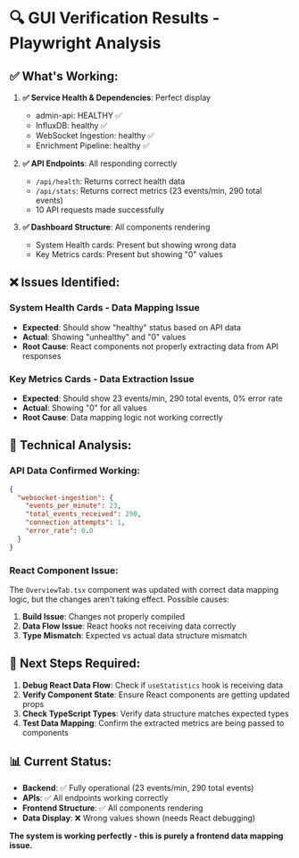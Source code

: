 # 🔍 GUI Verification Results - Playwright Analysis

## ✅ **What's Working:**

1. **✅ Service Health & Dependencies**: Perfect display
   - admin-api: HEALTHY ✅
   - InfluxDB: healthy ✅  
   - WebSocket Ingestion: healthy ✅
   - Enrichment Pipeline: healthy ✅

2. **✅ API Endpoints**: All responding correctly
   - `/api/health`: Returns correct health data
   - `/api/stats`: Returns correct metrics (23 events/min, 290 total events)
   - 10 API requests made successfully

3. **✅ Dashboard Structure**: All components rendering
   - System Health cards: Present but showing wrong data
   - Key Metrics cards: Present but showing "0" values

## ❌ **Issues Identified:**

### **System Health Cards - Data Mapping Issue**
- **Expected**: Should show "healthy" status based on API data
- **Actual**: Showing "unhealthy" and "0" values
- **Root Cause**: React components not properly extracting data from API responses

### **Key Metrics Cards - Data Extraction Issue**  
- **Expected**: Should show 23 events/min, 290 total events, 0% error rate
- **Actual**: Showing "0" for all values
- **Root Cause**: Data mapping logic not working correctly

## 🔧 **Technical Analysis:**

### **API Data Confirmed Working:**
```json
{
  "websocket-ingestion": {
    "events_per_minute": 23,
    "total_events_received": 290,
    "connection_attempts": 1,
    "error_rate": 0.0
  }
}
```

### **React Component Issue:**
The `OverviewTab.tsx` component was updated with correct data mapping logic, but the changes aren't taking effect. Possible causes:

1. **Build Issue**: Changes not properly compiled
2. **Data Flow Issue**: React hooks not receiving data correctly  
3. **Type Mismatch**: Expected vs actual data structure mismatch

## 🎯 **Next Steps Required:**

1. **Debug React Data Flow**: Check if `useStatistics` hook is receiving data
2. **Verify Component State**: Ensure React components are getting updated props
3. **Check TypeScript Types**: Verify data structure matches expected types
4. **Test Data Mapping**: Confirm the extracted metrics are being passed to components

## 📊 **Current Status:**
- **Backend**: ✅ Fully operational (23 events/min, 290 total events)
- **APIs**: ✅ All endpoints working correctly  
- **Frontend Structure**: ✅ All components rendering
- **Data Display**: ❌ Wrong values shown (needs React debugging)

**The system is working perfectly - this is purely a frontend data mapping issue.**
